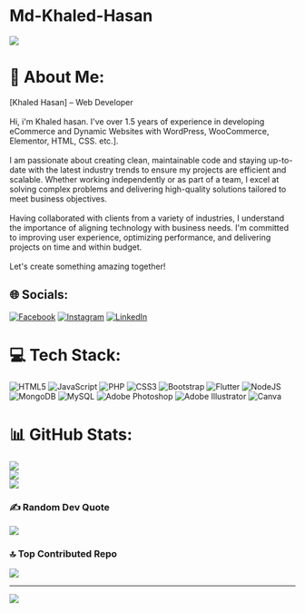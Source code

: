 # Md-Khaled-Hasan
[![](https://visitcount.itsvg.in/api?id=khaledcode27&icon=2&color=0)](https://visitcount.itsvg.in)

# 💫 About Me:
[Khaled Hasan] – Web Developer<br><br>Hi, i'm Khaled hasan. I've over 1.5 years of experience in developing eCommerce and Dynamic Websites with WordPress, WooCommerce, Elementor, HTML, CSS. etc.].<br><br>I am passionate about creating clean, maintainable code and staying up-to-date with the latest industry trends to ensure my projects are efficient and scalable. Whether working independently or as part of a team, I excel at solving complex problems and delivering high-quality solutions tailored to meet business objectives.<br><br>Having collaborated with clients from a variety of industries, I understand the importance of aligning technology with business needs. I'm committed to improving user experience, optimizing performance, and delivering projects on time and within budget.<br><br>Let's create something amazing together!


## 🌐 Socials:
[![Facebook](https://img.shields.io/badge/Facebook-%231877F2.svg?logo=Facebook&logoColor=white)](https://facebook.com/https://www.facebook.com/mdkhaled7267?mibextid=ZbWKwL) [![Instagram](https://img.shields.io/badge/Instagram-%23E4405F.svg?logo=Instagram&logoColor=white)](https://instagram.com/https://www.instagram.com/md_khaled32?igsh=eHN6YnRrd2NzZmVu) [![LinkedIn](https://img.shields.io/badge/LinkedIn-%230077B5.svg?logo=linkedin&logoColor=white)](https://linkedin.com/in/https://www.linkedin.com/in/md-khaled-hasan-9ba304316/) 

# 💻 Tech Stack:
![HTML5](https://img.shields.io/badge/html5-%23E34F26.svg?style=for-the-badge&logo=html5&logoColor=white) ![JavaScript](https://img.shields.io/badge/javascript-%23323330.svg?style=for-the-badge&logo=javascript&logoColor=%23F7DF1E) ![PHP](https://img.shields.io/badge/php-%23777BB4.svg?style=for-the-badge&logo=php&logoColor=white) ![CSS3](https://img.shields.io/badge/css3-%231572B6.svg?style=for-the-badge&logo=css3&logoColor=white) ![Bootstrap](https://img.shields.io/badge/bootstrap-%238511FA.svg?style=for-the-badge&logo=bootstrap&logoColor=white) ![Flutter](https://img.shields.io/badge/Flutter-%2302569B.svg?style=for-the-badge&logo=Flutter&logoColor=white) ![NodeJS](https://img.shields.io/badge/node.js-6DA55F?style=for-the-badge&logo=node.js&logoColor=white) ![MongoDB](https://img.shields.io/badge/MongoDB-%234ea94b.svg?style=for-the-badge&logo=mongodb&logoColor=white) ![MySQL](https://img.shields.io/badge/mysql-4479A1.svg?style=for-the-badge&logo=mysql&logoColor=white) ![Adobe Photoshop](https://img.shields.io/badge/adobe%20photoshop-%2331A8FF.svg?style=for-the-badge&logo=adobe%20photoshop&logoColor=white) ![Adobe Illustrator](https://img.shields.io/badge/adobe%20illustrator-%23FF9A00.svg?style=for-the-badge&logo=adobe%20illustrator&logoColor=white) ![Canva](https://img.shields.io/badge/Canva-%2300C4CC.svg?style=for-the-badge&logo=Canva&logoColor=white)
# 📊 GitHub Stats:
![](https://github-readme-stats.vercel.app/api?username=khaledcode27&theme=dark&hide_border=false&include_all_commits=true&count_private=true)<br/>
![](https://github-readme-streak-stats.herokuapp.com/?user=khaledcode27&theme=dark&hide_border=false)<br/>
![](https://github-readme-stats.vercel.app/api/top-langs/?username=khaledcode27&theme=dark&hide_border=false&include_all_commits=true&count_private=true&layout=compact)

### ✍️ Random Dev Quote
![](https://quotes-github-readme.vercel.app/api?type=horizontal&theme=radical)

### 🔝 Top Contributed Repo
![](https://github-contributor-stats.vercel.app/api?username=khaledcode09&limit=5&theme=dark&combine_all_yearly_contributions=true)

---
[![](https://visitcount.itsvg.in/api?id=khaledcode09&icon=2&color=0)](https://visitcount.itsvg.in)

<!-- Proudly created with GPRM ( https://gprm.itsvg.in ) -->

